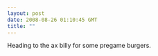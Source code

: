 ```yaml
---
layout: post
date: 2008-08-26 01:10:45 GMT
title: ""
---
```

Heading to the ax billy for some pregame burgers.